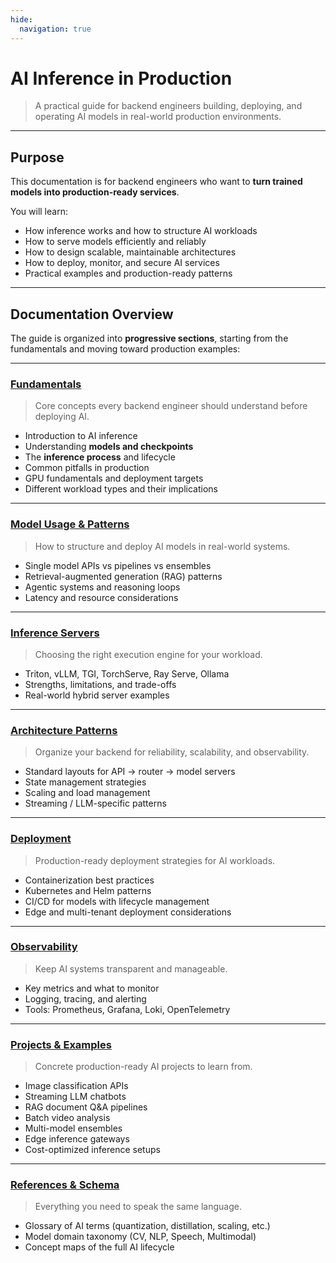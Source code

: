 ```yaml
---
hide:
  navigation: true
---
```


# AI Inference in Production

> A practical guide for backend engineers building, deploying, and operating AI models in real-world production environments.

---

## Purpose

This documentation is for backend engineers who want to **turn trained models into production-ready services**.

You will learn:

* How inference works and how to structure AI workloads
* How to serve models efficiently and reliably
* How to design scalable, maintainable architectures
* How to deploy, monitor, and secure AI services
* Practical examples and production-ready patterns

---

## Documentation Overview

The guide is organized into **progressive sections**, starting from the fundamentals and moving toward production examples:

---

### [Fundamentals](./00-fundamentals/00-introduction.md)
> Core concepts every backend engineer should understand before deploying AI.

* Introduction to AI inference
* Understanding **models and checkpoints**
* The **inference process** and lifecycle
* Common pitfalls in production
* GPU fundamentals and deployment targets
* Different workload types and their implications

---

### [Model Usage & Patterns](./01-models-usage-patterns/00-introduction.md)

> How to structure and deploy AI models in real-world systems.

* Single model APIs vs pipelines vs ensembles
* Retrieval-augmented generation (RAG) patterns
* Agentic systems and reasoning loops
* Latency and resource considerations

---

### [Inference Servers](./02-inference-servers/00-introduction.md)

> Choosing the right execution engine for your workload.

* Triton, vLLM, TGI, TorchServe, Ray Serve, Ollama
* Strengths, limitations, and trade-offs
* Real-world hybrid server examples

---

### [Architecture Patterns](./03-architecture-patterns/00-introduction.md)

> Organize your backend for reliability, scalability, and observability.

* Standard layouts for API → router → model servers
* State management strategies
* Scaling and load management
* Streaming / LLM-specific patterns

---

### [Deployment](./04-deployment/00-introduction.md)

> Production-ready deployment strategies for AI workloads.

* Containerization best practices
* Kubernetes and Helm patterns
* CI/CD for models with lifecycle management
* Edge and multi-tenant deployment considerations

---

### [Observability](./05-observability/00-introduction.md)

> Keep AI systems transparent and manageable.

* Key metrics and what to monitor
* Logging, tracing, and alerting
* Tools: Prometheus, Grafana, Loki, OpenTelemetry

---

### [Projects & Examples](./06-projects/00-projects.md)

> Concrete production-ready AI projects to learn from.

* Image classification APIs
* Streaming LLM chatbots
* RAG document Q&A pipelines
* Batch video analysis
* Multi-model ensembles
* Edge inference gateways
* Cost-optimized inference setups

---

### [References & Schema](./07-references/00-glossary.md)

> Everything you need to speak the same language.

* Glossary of AI terms (quantization, distillation, scaling, etc.)
* Model domain taxonomy (CV, NLP, Speech, Multimodal)
* Concept maps of the full AI lifecycle